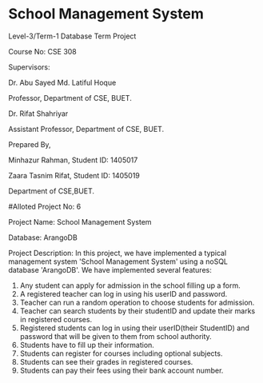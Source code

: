 # School Management System
Level-3/Term-1 Database Term Project

Course No: CSE 308


Supervisors:

Dr. Abu Sayed Md. Latiful Hoque

Professor,
Department of CSE, BUET.

Dr. Rifat Shahriyar

Assistant Professor,
Department of CSE, BUET.

Prepared By,

Minhazur Rahman,
Student ID: 1405017

Zaara Tasnim Rifat,
Student ID: 1405019

Department of CSE,BUET.


#Alloted Project No: 6

Project Name: School Management System

Database: ArangoDB

Project Description:
In this project, we have implemented a typical management system 'School Management System' using a noSQL database 'ArangoDB'.
We have implemented several features:
1. Any student can apply for admission in the school filling up a form.
2. A registered teacher can log in using his userID and password.
3. Teacher can run a random operation to choose students for admission.
4. Teacher can search students by their studentID and update their marks in registered courses. 
5. Registered students can log in using their userID(their StudentID) and password that will be given to them from school authority.
6. Students have to fill up their information.
7. Students can register for courses including optional subjects.
8. Students can see their grades in registered courses.
9. Students can pay their fees using their bank account number.

